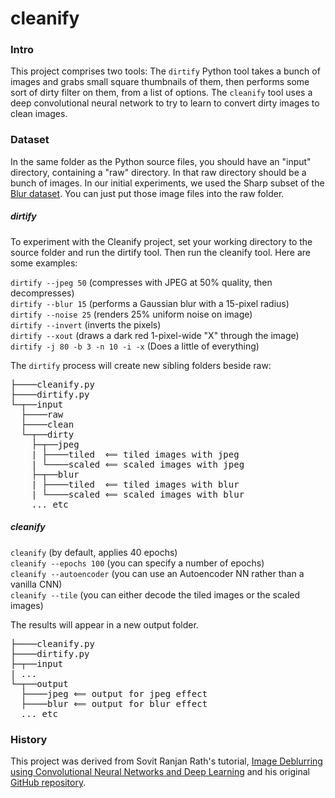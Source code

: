 # cleanify

### Intro
This project comprises two tools: The `dirtify` Python tool takes a bunch of images and grabs small square thumbnails of them, then performs some sort of dirty filter on them, from a list of options. The `cleanify` tool uses a deep convolutional neural network to try to learn to convert dirty images to clean images.
### Dataset
In the same folder as the Python source files, you should have an "input" directory, containing a "raw" directory. In that raw directory should be a bunch of images.
In our initial experiments, we used the Sharp subset of the [Blur dataset](https://www.kaggle.com/kwentar/blur-dataset "Blur dataset"). You can just put those image files into the raw folder.

##### dirtify
To experiment with the Cleanify project, set your working directory to the source folder and run the dirtify tool. Then run the cleanify tool. Here are some examples:

`dirtify --jpeg 50` (compresses with JPEG at 50% quality, then decompresses)</br>
`dirtify --blur 15` (performs a Gaussian blur with a 15-pixel radius)</br>
`dirtify --noise 25` (renders 25% uniform noise on image)</br>
`dirtify --invert` (inverts the pixels)</br>
`dirtify --xout` (draws a dark red 1-pixel-wide "X" through the image)</br>
`dirtify -j 80 -b 3 -n 10 -i -x` (Does a little of everything)</br>

The `dirtify` process will create new sibling folders beside raw:

<pre>
├────cleanify.py
├────dirtify.py
└─┬──input
  ├────raw
  ├────clean
  └─┬──dirty
    ├─┬──jpeg
    | ├────tiled  ⟸ tiled images with jpeg
    | └────scaled ⟸ scaled images with jpeg
    ├─┬──blur
    | ├────tiled  ⟸ tiled images with blur
    | └────scaled ⟸ scaled images with blur
    ... etc
</pre>

##### cleanify
`cleanify` (by default, applies 40 epochs)</br>
`cleanify --epochs 100` (you can specify a number of epochs)</br>
`cleanify --autoencoder` (you can use an Autoencoder NN rather than a vanilla CNN)</br>
`cleanify --tile` (you can either decode the tiled images or the scaled images)</br>

The results will appear in a new output folder.
<pre>
├────cleanify.py
├────dirtify.py
├─┬──input
| ...
└─┬──output
  ├────jpeg ⟸ output for jpeg effect
  ├────blur ⟸ output for blur effect
  ... etc
</pre>

### History
This project was derived from Sovit Ranjan Rath's tutorial, [Image Deblurring using Convolutional Neural Networks and Deep Learning](https://debuggercafe.com/image-deblurring-using-convolutional-neural-networks-and-deep-learning "Tutorial") and his original [GitHub repository](https://github.com/sovit-123/image-deblurring-using-deep-learning "Repo").
